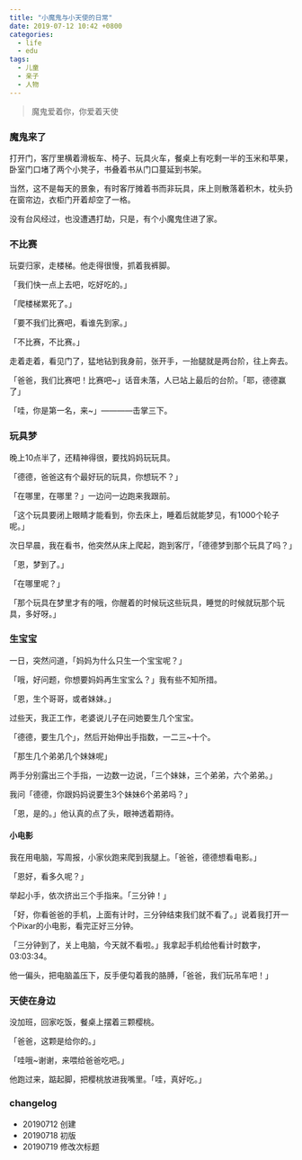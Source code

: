 ```yaml
---
title: "小魔鬼与小天使的日常"
date: 2019-07-12 10:42 +0800
categories:
  - life
  - edu
tags:
  - 儿童
  - 亲子
  - 人物
---
```


> 魔鬼爱着你，你爱着天使

### 魔鬼来了

打开门，客厅里横着滑板车、椅子、玩具火车，餐桌上有吃剩一半的玉米和苹果，卧室门口堵了两个小凳子，书叠着书从门口蔓延到书架。

当然，这不是每天的景象，有时客厅摊着书而非玩具，床上则散落着积木，枕头扔在窗帘边，衣柜门开着却空了一格。

没有台风经过，也没遭遇打劫，只是，有个小魔鬼住进了家。


### 不比赛

玩耍归家，走楼梯。他走得很慢，抓着我裤脚。

「我们快一点上去吧，吃好吃的。」

「爬楼梯累死了。」

「要不我们比赛吧，看谁先到家。」

「不比赛，不比赛。」

走着走着，看见门了，猛地钻到我身前，张开手，一抬腿就是两台阶，往上奔去。

「爸爸，我们比赛吧！比赛吧~」话音未落，人已站上最后的台阶。「耶，德德赢了」

「哇，你是第一名，来~」————击掌三下。


### 玩具梦

晚上10点半了，还精神得很，要找妈妈玩玩具。

「德德，爸爸这有个最好玩的玩具，你想玩不？」

「在哪里，在哪里？」一边问一边跑来我跟前。

「这个玩具要闭上眼睛才能看到，你去床上，睡着后就能梦见，有1000个轮子呢。」

次日早晨，我在看书，他突然从床上爬起，跑到客厅，「德德梦到那个玩具了吗？」

「恩，梦到了。」

「在哪里呢？」

「那个玩具在梦里才有的哦，你醒着的时候玩这些玩具，睡觉的时候就玩那个玩具，多好呀。」

### 生宝宝

一日，突然问道，「妈妈为什么只生一个宝宝呢？」

「哦，好问题，你想要妈妈再生宝宝么？」我有些不知所措。

「恩，生个哥哥，或者妹妹。」

过些天，我正工作，老婆说儿子在问她要生几个宝宝。

「德德，要生几个」，然后开始伸出手指数，一二三~十个。

「那生几个弟弟几个妹妹呢」

两手分别露出三个手指，一边数一边说，「三个妹妹，三个弟弟，六个弟弟。」

我问「德德，你跟妈妈说要生3个妹妹6个弟弟吗？」

「恩，是的。」他认真的点了头，眼神透着期待。

#### 小电影

我在用电脑，写周报，小家伙跑来爬到我腿上。「爸爸，德德想看电影。」

「恩好，看多久呢？」

举起小手，依次挤出三个手指来。「三分钟！」

「好，你看爸爸的手机，上面有计时，三分钟结束我们就不看了。」说着我打开一个Pixar的小电影，看完正好三分钟。

「三分钟到了，关上电脑，今天就不看啦。」我拿起手机给他看计时数字，03:03:34。

他一偏头，把电脑盖压下，反手便勾着我的胳膊，「爸爸，我们玩吊车吧！」

### 天使在身边

没加班，回家吃饭，餐桌上摆着三颗樱桃。

「爸爸，这颗是给你的。」

「哇哦~谢谢，来喂给爸爸吃吧。」

他跑过来，踮起脚，把樱桃放进我嘴里。「哇，真好吃。」

### changelog
- 20190712 创建
- 20190718 初版
- 20190719 修改次标题
